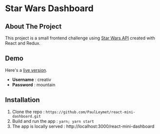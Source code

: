 # Star Wars Dashboard

## About The Project

This project is a small frontend challenge using [Star Wars API](https://swapi.dev/) created with React and Redux.

## Demo

Here's a [live version](https://paulleymet.github.io/react-mini-dashboard/).

- **Username** : creativ
- **Password** : mountain

## Installation

1.  Clone the repo : `https://github.com/PaulLeymet/react-mini-dashboard.git`
2.  Build and run the app : `yarn; yarn start`
3.  The app is locally served : http://localhost:3000/react-mini-dashboard
